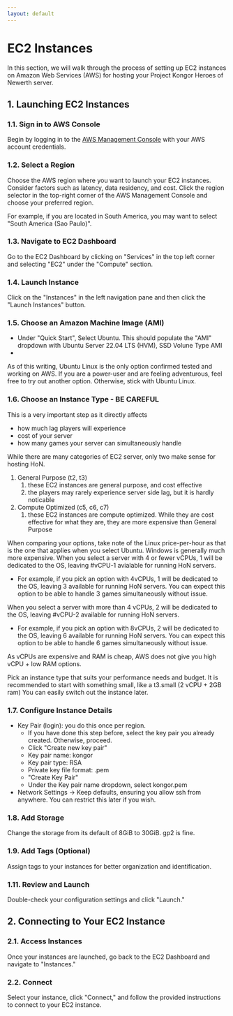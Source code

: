 ```yaml
---
layout: default
---
```


# EC2 Instances

In this section, we will walk through the process of setting up EC2 instances on Amazon Web Services (AWS) for hosting your Project Kongor Heroes of Newerth server.

## 1. Launching EC2 Instances

### 1.1. Sign in to AWS Console

Begin by logging in to the [AWS Management Console](https://aws.amazon.com/) with your AWS account credentials.

### 1.2. Select a Region

Choose the AWS region where you want to launch your EC2 instances. Consider factors such as latency, data residency, and cost. Click the region selector in the top-right corner of the AWS Management Console and choose your preferred region.

For example, if you are located in South America, you may want to select "South America (Sao Paulo)".

### 1.3. Navigate to EC2 Dashboard

Go to the EC2 Dashboard by clicking on "Services" in the top left corner and selecting "EC2" under the "Compute" section.

### 1.4. Launch Instance

Click on the "Instances" in the left navigation pane and then click the "Launch Instances" button.

### 1.5. Choose an Amazon Machine Image (AMI)

- Under "Quick Start", Select Ubuntu. This should populate the "AMI" dropdown with Ubuntu Server 22.04 LTS (HVM), SSD Volune Type AMI
- 

As of this writing, Ubuntu Linux is the only option confirmed tested and working on AWS. If you are a power-user and are feeling adventurous, feel free to try out another option. Otherwise, stick with Ubuntu Linux.

### 1.6. Choose an Instance Type - BE CAREFUL

This is a very important step as it directly affects

- how much lag players will experience
- cost of your server
- how many games your server can simultaneously handle

While there are many categories of EC2 server, only two make sense for hosting HoN.

1. General Purpose (t2, t3)
   1. these EC2 instances are general purpose, and cost effective
   2. the players may rarely experience server side lag, but it is hardly noticable
2. Compute Optimized (c5, c6, c7)
   1. these EC2 instances are compute optimized. While they are cost effective for what they are, they are more expensive than General Purpose

When comparing your options, take note of the Linux price-per-hour as that is the one that applies when you select Ubuntu. Windows is generally much more expensive.
When you select a server with 4 or fewer vCPUs, 1 will be dedicated to the OS, leaving #vCPU-1 avialable for running HoN servers.

- For example, if you pick an option with 4vCPUs, 1 will be dedicated to the OS, leaving 3 available for running HoN servers. You can expect this option to be able to handle 3 games simultaneously without issue.

When you select a server with more than 4 vCPUs, 2 will be dedicated to the OS, leaving #vCPU-2 available for running HoN servers.

- For example, if you pick an option with 8vCPUs, 2 will be dedicated to the OS, leaving 6 available for running HoN servers. You can expect this option to be able to handle 6 games simultaneously without issue.

As vCPUs are expensive and RAM is cheap, AWS does not give you high vCPU + low RAM options.

Pick an instance type that suits your performance needs and budget. It is recommended to start with something small, like a t3.small (2 vCPU + 2GB ram)
You can easily switch out the instance later.

### 1.7. Configure Instance Details

- Key Pair (login): you do this once per region.
  - If you have done this step before, select the key pair you already created. Otherwise, proceed. 
  - Click "Create new key pair"
  - Key pair name: kongor
  - Key pair type: RSA
  - Private key file format: .pem
  - "Create Key Pair"
  - Under the Key pair name dropdown, select kongor.pem
- Network Settings -> Keep defaults, ensuring you allow ssh from anywhere. You can restrict this later if you wish.

### 1.8. Add Storage

Change the storage from its default of 8GiB to 30GiB. gp2 is fine.

### 1.9. Add Tags (Optional)

Assign tags to your instances for better organization and identification.

### 1.11. Review and Launch

Double-check your configuration settings and click "Launch."

## 2. Connecting to Your EC2 Instance

### 2.1. Access Instances

Once your instances are launched, go back to the EC2 Dashboard and navigate to "Instances."

### 2.2. Connect

Select your instance, click "Connect," and follow the provided instructions to connect to your EC2 instance.
